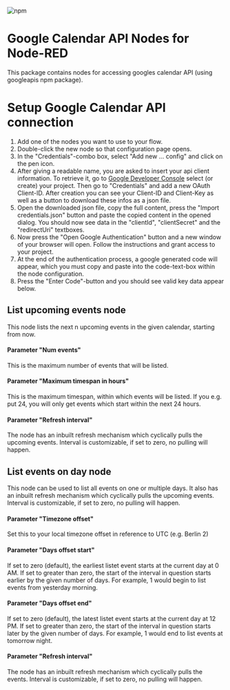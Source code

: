 ![npm](https://img.shields.io/npm/v/node-red-contrib-google-oauth-calendar?style=for-the-badge)

# Google Calendar API Nodes for Node-RED
This package contains nodes for accessing googles calendar API (using googleapis npm package).

# Setup Google Calendar API connection
 1. Add one of the nodes you want to use to your flow.
 2. Double-click the new node so that configuration page opens.
 3. In the "Credentials"-combo box, select "Add new ... config" and click on the pen icon.
 4. After giving a readable name, you are asked to insert your api client information. To retrieve it, go to [Google Developer Console](https://console.developers.google.com/) select (or create) your project. Then go to "Credentials" and add a new OAuth Client-ID. After creation you can see your Client-ID and Client-Key as well as a button to download these infos as a json file.
 5. Open the downloaded json file, copy the full content, press the "Import credentials.json" button and paste the copied content in the opened dialog. You should now see data in the "clientId", "clientSecret" and the "redirectUri" textboxes.
 6. Now press the "Open Google Authentication" button and a new window of your browser will open. Follow the instructions and grant access to your project.
 7. At the end of the authentication process, a google generated code will appear, which you must copy and paste into the code-text-box within the node configuration.
 8. Press the "Enter Code"-button and you should see valid key data appear below.

## List upcoming events node
This node lists the next n upcoming events in the given calendar, starting from now.
#### Parameter "Num events"
This is the maximum number of events that will be listed.
#### Parameter "Maximum timespan in hours"
This is the maximum timespan, within which events will be listed. If you e.g. put 24, you will only get events which start within the next 24 hours.
#### Parameter "Refresh interval"
The node has an inbuilt refresh mechanism which cyclically pulls the upcoming events. Interval is customizable, if set to zero, no pulling will happen.

## List events on day node
This node can be used to list all events on one or multiple days. It also has an inbuilt
refresh mechanism which cyclically pulls the upcoming events. Interval is customizable, if set
to zero, no pulling will happen.
#### Parameter "Timezone offset"
Set this to your local timezone offset in reference to UTC (e.g. Berlin 2)
#### Parameter "Days offset start"
If set to zero (default), the earliest listet event starts at the current day at 0 AM. If set to greater than zero, the start of the interval in question starts earlier by the given number of days. For example, 1 would begin to list events from yesterday morning.
#### Parameter "Days offset end"
If set to zero (default), the latest listet event starts at the current day at 12 PM. If set to greater than zero, the start of the interval in question starts later by the given number of days. For example, 1 would end to list events at tomorrow night.
#### Parameter "Refresh interval"
The node has an inbuilt refresh mechanism which cyclically pulls the events. Interval is customizable, if set to zero, no pulling will happen.
